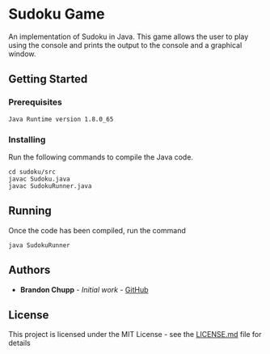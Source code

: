 # Sudoku Game

An implementation of Sudoku in Java. This game allows the user to play using the console and prints the output to the console and a graphical window.

## Getting Started


### Prerequisites

```
Java Runtime version 1.8.0_65
```

### Installing

Run the following commands to compile the Java code.

```
cd sudoku/src
javac Sudoku.java
javac SudokuRunner.java
```
## Running

Once the code has been compiled, run the command
```
java SudokuRunner
```

## Authors

* **Brandon Chupp** - *Initial work* - [GitHub](https://github.com/brandonchupp)


## License

This project is licensed under the MIT License - see the [LICENSE.md](LICENSE.md) file for details
